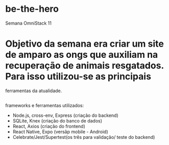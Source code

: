 # be-the-hero
Semana OmniStack 11

# Objetivo da semana era criar um site de amparo as ongs que auxiliam na recuperação de animais resgatados. Para isso utilizou-se as principais 
ferramentas da atualidade.

##
frameworks e ferramentas utilizados:
- Node.js, cross-env, Express (criação do backend)
- SQLite, Knex (criação do banco de dados)
- React, Axios (criação do frontend)
- React Native, Expo (versãp mobile - Android)
- Celebrate/Jest/Supertest(os três para validação/ teste do backend)
